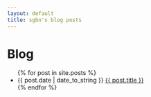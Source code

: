 ```yaml
---
layout: default
title: sgbn's blog posts
---
```


# Blog

<ul>
{% for post in site.posts %}
  <li>
   <span class="date">{{ post.date | date_to_string }}</span> <a href="{{ post.url }}">{{ post.title }}</a>
    <div class="clear"></div>
  </li>
{% endfor %}
</ul>
